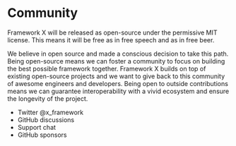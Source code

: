 # Community

Framework X will be released as open-source under the permissive MIT license.
This means it will be free as in free speech and as in free beer.

We believe in open source and made a conscious decision to take this path.
Being open-source means we can foster a community to focus on building the best possible framework together.
Framework X builds on top of existing open-source projects and we want to give back to this community of awesome engineers and developers.
Being open to outside contributions means we can guarantee interoperability with a vivid ecosystem and ensure the longevity of the project.

* Twitter @x_framework
* GitHub discussions
* Support chat
* GitHub sponsors
